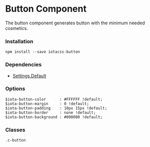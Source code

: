 # Button Component #

The button component generates button with the minimum needed cosmetics.


### Installation ###

```
npm install --save iotacss-button
```


### Dependencies ###

* [Settings.Default](https://github.com/iotacss/settings.default)


### Options ###

```
$iota-button-color      : #FFFFFF !default;
$iota-button-margin     : 0 !default;
$iota-button-padding    : 10px 15px !default;
$iota-button-border     : none !default;
$iota-button-background : #000000 !default;
```


### Classes ###

```
.c-button
```
